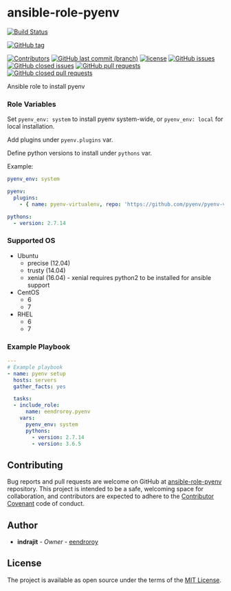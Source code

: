 # ansible-role-pyenv

[![Build Status](https://travis-ci.org/eendroroy/ansible-role-pyenv.svg?branch=master)](https://travis-ci.org/eendroroy/ansible-role-pyenv)


[![GitHub tag](https://img.shields.io/github/tag/eendroroy/ansible-role-pyenv.svg)](https://github.com/eendroroy/ansible-role-pyenv/tags)

[![Contributors](https://img.shields.io/github/contributors/eendroroy/ansible-role-pyenv.svg)](https://github.com/eendroroy/ansible-role-pyenv/graphs/contributors)
[![GitHub last commit (branch)](https://img.shields.io/github/last-commit/eendroroy/ansible-role-pyenv/master.svg)](https://github.com/eendroroy/ansible-role-pyenv)
[![license](https://img.shields.io/github/license/eendroroy/ansible-role-pyenv.svg)](https://github.com/eendroroy/ansible-role-pyenv/blob/master/LICENSE)
[![GitHub issues](https://img.shields.io/github/issues/eendroroy/ansible-role-pyenv.svg)](https://github.com/eendroroy/ansible-role-pyenv/issues)
[![GitHub closed issues](https://img.shields.io/github/issues-closed/eendroroy/ansible-role-pyenv.svg)](https://github.com/eendroroy/ansible-role-pyenv/issues?q=is%3Aissue+is%3Aclosed)
[![GitHub pull requests](https://img.shields.io/github/issues-pr/eendroroy/ansible-role-pyenv.svg)](https://github.com/eendroroy/ansible-role-pyenv/pulls)
[![GitHub closed pull requests](https://img.shields.io/github/issues-pr-closed/eendroroy/ansible-role-pyenv.svg)](https://github.com/eendroroy/ansible-role-pyenv/pulls?q=is%3Apr+is%3Aclosed)

Ansible role to install pyenv

### Role Variables

Set `pyenv_env: system` to install pyenv system-wide, or `pyenv_env: local` for local installation.

Add plugins under `pyenv.plugins` var.

Define python versions to install under `pythons` var.

Example:

```yml
pyenv_env: system

pyenv:
  plugins:
    - { name: pyenv-virtualenv, repo: 'https://github.com/pyenv/pyenv-virtualenv.git' }

pythons:
  - version: 2.7.14
```

### Supported OS

- Ubuntu
    - precise (12.04)
    - trusty  (14.04)
    - xenial  (16.04) - xenial requires python2 to be installed for ansible support
- CentOS
    - 6
    - 7
- RHEL
    - 6
    - 7

### Example Playbook

```yml
---
# Example playbook
- name: pyenv setup
  hosts: servers
  gather_facts: yes

  tasks:
  - include_role:
      name: eendroroy.pyenv
    vars:
      pyenv_env: system
      pythons:
        - version: 2.7.14
        - version: 3.6.5
```


## Contributing

Bug reports and pull requests are welcome on GitHub at [ansible-role-pyenv](https://github.com/eendroroy/ansible-role-pyenv) repository.
This project is intended to be a safe, welcoming space for collaboration, and contributors are expected to adhere to the [Contributor Covenant](http://contributor-covenant.org) code of conduct.

## Author

* **indrajit** - *Owner* - [eendroroy](https://github.com/eendroroy)

## License

The project is available as open source under the terms of the [MIT License](http://opensource.org/licenses/MIT).
